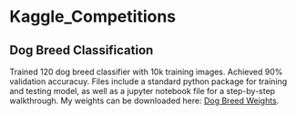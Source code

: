 # Kaggle_Competitions



## Dog Breed Classification
Trained 120 dog breed classifier with 10k training images. Achieved 90% validation accuracuy. Files include a standard python package for training and testing model, as well as a jupyter notebook file for a step-by-step walkthrough. My weights can be downloaded here: [Dog Breed Weights](https://drive.google.com/file/d/1Hqm0nwG04Bm2fL8gOOutxZ9wDSTQsYI_/view?usp=sharing).

